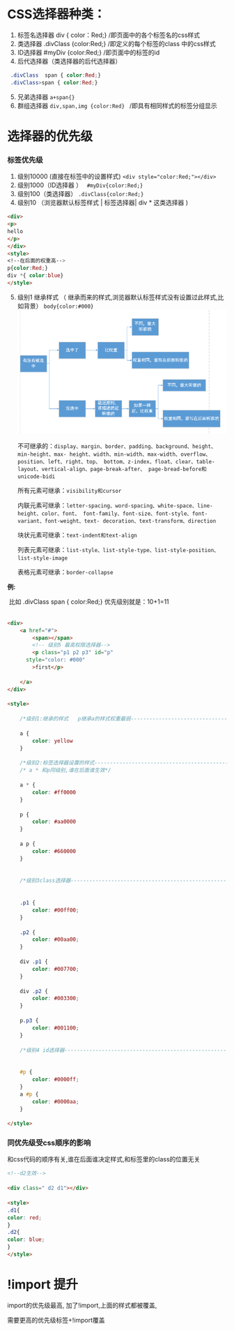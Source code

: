 # CSS选择器种类：
1. 标签名选择器     div { color：Red;}         /即页面中的各个标签名的css样式
2. 类选择器        .divClass {color:Red;}       /即定义的每个标签的class 中的css样式
3. ID选择器         #myDiv  {color:Red;}        /即页面中的标签的id
4. 后代选择器（类选择器的后代选择器）    
```css
 .divClass  span { color:Red;} 
 .divClass>span { color:Red;}
```

5. 兄弟选择器 `a+span{}`
6. 群组选择器   `div,span,img {color:Red} `   /即具有相同样式的标签分组显示
# 选择器的优先级

### 标签优先级

1. 级别10000 (直接在标签中的设置样式) `<div style="color:Red;"></div>`
2. 级别1000（ID选择器 ）  ` #myDiv{color:Red;}`
3. 级别100（类选择器） `.divClass{color:Red;}`
4. 级别10 （浏览器默认标签样式 | 标签选择器| div * 这类选择器 ) 
```html
<div>
<p>
hello
</p>
</div>
<style>
<!--在后面的权重高-->
p{color:Red;}
div *{ color:blue}
</style>
```
5. 级别1 继承样式   （ 继承而来的样式,浏览器默认标签样式没有设置过此样式,比如背景）  ` body{color:#000} ` ![img](img/20170727_2050.png) 

   

   不可继承的：`display、margin、border、padding、background、height、min-height、max- height、width、min-width、max-width、overflow、position、left、right、top、 bottom、z-index、float、clear、table-layout、vertical-align、page-break-after、 page-bread-before和unicode-bidi`

   所有元素可继承：`visibility和cursor`

   内联元素可继承：`letter-spacing、word-spacing、white-space、line-height、color、font、 font-family、font-size、font-style、font-variant、font-weight、text- decoration、text-transform、direction`

   块状元素可继承：`text-indent和text-align`

   列表元素可继承：`list-style、list-style-type、list-style-position、list-style-image`

   表格元素可继承：`border-collapse`

   

**例:**

​    比如 .divClass  span { color:Red;}   优先级别就是：10+1=11

```html

<div>
    <a href="#">
        <span></span>
        <!-- 级别5 最高权限选择器-->
        <p class="p1 p2 p3" id="p"
      style="color: #000"
        >first</p>

    </a>
</div>

<style>

    /*级别1:继承的样式   p继承a的样式权重最弱---------------------------------------------------------------------------------------*/

    a {
        color: yellow
    }

    /*级别2:标签选择器设置的样式-----------------------------------------------------------------------------------------------------------------*/
    /* a * 和p同级别,谁在后面谁生效*/

    a * {
        color: #ff0000
    }

    p {
        color: #aa0000
    }

    a p {
        color: #660000
    }


    /*级别3class选择器-----------------------------------------------------------------------------*/


    .p1 {
        color: #00ff00;
    }

    .p2 {
        color: #00aa00;
    }

    div .p1 {
        color: #007700;
    }

    div .p2 {
        color: #003300;
    }

    p.p3 {
        color: #001100;
    }

    /*级别4 id选择器----------------------------------------------------------*/


    #p {
        color: #0000ff;
    }
    a #p {
        color: #0000aa;
    }

</style>
```

### 同优先级受css顺序的影响

和css代码的顺序有关,谁在后面谁决定样式,和标签里的class的位置无关 

```html
<!--d2生效-->

<div class=" d2 d1"></div>

<style>
.d1{
color: red;
}
.d2{
color: blue;
}
</style>

```



# !import 提升

import的优先级最高, 加了!import,上面的样式都被覆盖,

需要更高的优先级标签+!import覆盖

